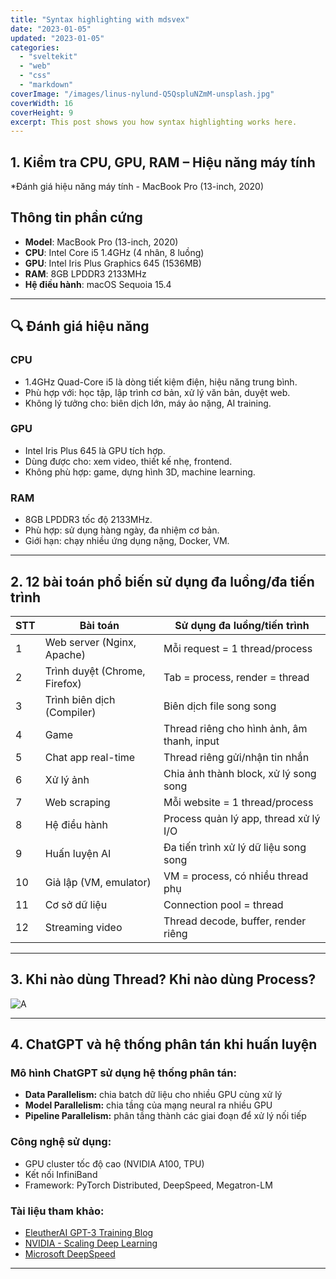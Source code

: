 ```yaml
---
title: "Syntax highlighting with mdsvex"
date: "2023-01-05"
updated: "2023-01-05"
categories:
  - "sveltekit"
  - "web"
  - "css"
  - "markdown"
coverImage: "/images/linus-nylund-Q5QspluNZmM-unsplash.jpg"
coverWidth: 16
coverHeight: 9
excerpt: This post shows you how syntax highlighting works here.
---
```

## 1. Kiểm tra CPU, GPU, RAM – Hiệu năng máy tính

*Đánh giá hiệu năng máy tính - MacBook Pro (13-inch, 2020)

## Thông tin phần cứng
- **Model**: MacBook Pro (13-inch, 2020)
- **CPU**: Intel Core i5 1.4GHz (4 nhân, 8 luồng)
- **GPU**: Intel Iris Plus Graphics 645 (1536MB)
- **RAM**: 8GB LPDDR3 2133MHz
- **Hệ điều hành**: macOS Sequoia 15.4

---

## 🔍 Đánh giá hiệu năng

### CPU
- 1.4GHz Quad-Core i5 là dòng tiết kiệm điện, hiệu năng trung bình.
- Phù hợp với: học tập, lập trình cơ bản, xử lý văn bản, duyệt web.
- Không lý tưởng cho: biên dịch lớn, máy ảo nặng, AI training.

### GPU
- Intel Iris Plus 645 là GPU tích hợp.
- Dùng được cho: xem video, thiết kế nhẹ, frontend.
- Không phù hợp: game, dựng hình 3D, machine learning.

### RAM
- 8GB LPDDR3 tốc độ 2133MHz.
- Phù hợp: sử dụng hàng ngày, đa nhiệm cơ bản.
- Giới hạn: chạy nhiều ứng dụng nặng, Docker, VM.

---

## 2. 12 bài toán phổ biến sử dụng đa luồng/đa tiến trình

| STT | Bài toán                              | Sử dụng đa luồng/tiến trình                         |   
|-----|----------------------------------------|----------------------------------------------------|
| 1   | Web server (Nginx, Apache)            | Mỗi request = 1 thread/process                     |
| 2   | Trình duyệt (Chrome, Firefox)         | Tab = process, render = thread                    |
| 3   | Trình biên dịch (Compiler)            | Biên dịch file song song                          |
| 4   | Game                                  | Thread riêng cho hình ảnh, âm thanh, input        |
| 5   | Chat app real-time                    | Thread riêng gửi/nhận tin nhắn                    |
| 6   | Xử lý ảnh                              | Chia ảnh thành block, xử lý song song             |
| 7   | Web scraping                          | Mỗi website = 1 thread/process                    |
| 8   | Hệ điều hành                          | Process quản lý app, thread xử lý I/O             |
| 9   | Huấn luyện AI                         | Đa tiến trình xử lý dữ liệu song song             |
| 10  | Giả lập (VM, emulator)                | VM = process, có nhiều thread phụ                 |
| 11  | Cơ sở dữ liệu                         | Connection pool = thread                          |
| 12  | Streaming video                       | Thread decode, buffer, render riêng               |

---

## 3. Khi nào dùng Thread? Khi nào dùng Process?


![A](/images/ẢNH1.jpg)


---

## 4. ChatGPT và hệ thống phân tán khi huấn luyện

### Mô hình ChatGPT sử dụng hệ thống phân tán:
- **Data Parallelism:** chia batch dữ liệu cho nhiều GPU cùng xử lý
- **Model Parallelism:** chia tầng của mạng neural ra nhiều GPU
- **Pipeline Parallelism:** phân tầng thành các giai đoạn để xử lý nối tiếp

### Công nghệ sử dụng:
- GPU cluster tốc độ cao (NVIDIA A100, TPU)
- Kết nối InfiniBand
- Framework: PyTorch Distributed, DeepSpeed, Megatron-LM

### Tài liệu tham khảo:
- [EleutherAI GPT-3 Training Blog](https://blog.eleuther.ai/gpt3-model-training/)
- [NVIDIA - Scaling Deep Learning](https://developer.nvidia.com/blog/large-language-model-training-gpu-clusters/)
- [Microsoft DeepSpeed](https://www.microsoft.com/en-us/research/project/deepspeed/)

---

